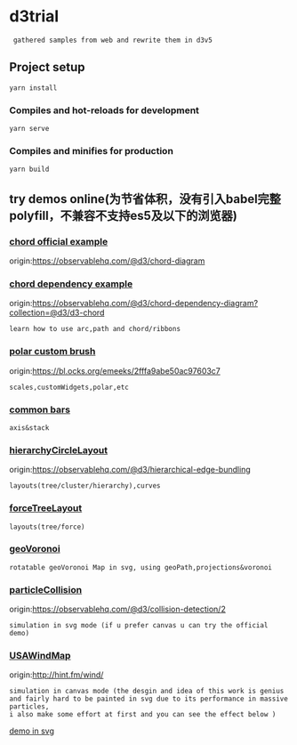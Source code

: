 # d3trial
```
 gathered samples from web and rewrite them in d3v5
```
## Project setup
```
yarn install
```

### Compiles and hot-reloads for development
```
yarn serve
```

### Compiles and minifies for production
```
yarn build
```
## try demos online(为节省体积，没有引入babel完整polyfill，不兼容不支持es5及以下的浏览器)

### [chord official example](https://elineeen.github.io/d3Trial/#/chord1)
origin:https://observablehq.com/@d3/chord-diagram

### [chord dependency example](https://elineeen.github.io/d3Trial/#/chord2)
origin:https://observablehq.com/@d3/chord-dependency-diagram?collection=@d3/d3-chord
```
learn how to use arc,path and chord/ribbons
```
### [polar custom brush](https://elineeen.github.io/d3Trial/#/customBrush)
   origin:https://bl.ocks.org/emeeks/2fffa9abe50ac97603c7
   ```
   scales,customWidgets,polar,etc
   ```
### [common bars](https://elineeen.github.io/d3Trial/#/barchart)
```
axis&stack
```

### [hierarchyCircleLayout](https://elineeen.github.io/d3Trial/#/layout1)
origin:https://observablehq.com/@d3/hierarchical-edge-bundling
```
layouts(tree/cluster/hierarchy),curves
```
### [forceTreeLayout](https://elineeen.github.io/d3Trial/#/layout2)
```
layouts(tree/force)
```
### [geoVoronoi](https://elineeen.github.io/d3Trial/#/geoVoronoi)
```
rotatable geoVoronoi Map in svg, using geoPath,projections&voronoi
```

### [particleCollision](https://elineeen.github.io/d3Trial/#/collision)
origin:https://observablehq.com/@d3/collision-detection/2
```
simulation in svg mode (if u prefer canvas u can try the official demo)
```

### [USAWindMap](https://elineeen.github.io/d3Trial/#/windCanvas)
origin:http://hint.fm/wind/
```
simulation in canvas mode (the desgin and idea of this work is genius
and fairly hard to be painted in svg due to its performance in massive particles,
i also make some effort at first and you can see the effect below )
```
[demo in svg](https://elineeen.github.io/d3Trial/#/windSVG)

